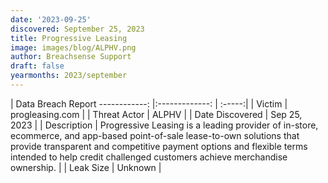 ```yaml
---
date: '2023-09-25'
discovered: September 25, 2023
title: Progressive Leasing
image: images/blog/ALPHV.png
author: Breachsense Support
draft: false
yearmonths: 2023/september
---
```



| Data Breach Report
------------:     |:-------------:    | :-----:|
| Victim      | progleasing.com      | 
| Threat Actor      | ALPHV      | 
| Date Discovered      | Sep 25, 2023      | 
| Description      | Progressive Leasing is a leading provider of in-store, ecommerce, and app-based point-of-sale lease-to-own solutions that provide transparent and competitive payment options and flexible terms intended to help credit challenged customers achieve merchandise ownership.      | 
| Leak Size      | Unknown      | 


